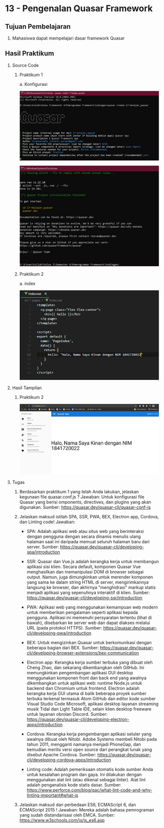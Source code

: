# 13 - Pengenalan Quasar Framework

## Tujuan Pembelajaran
1. Mahasiswa dapat mempelajari dasar framework Quasar

## Hasil Praktikum

1. Source Code

    1. Praktikum 1

        a. Konfigurasi

        ![SS-1-1-1](img/1/buat1.jpg)

        ![SS-1-1-2](img/1/buat2.jpg)

    2. Praktikum 2

        a. index

        ![SS-1-1-3](img/2/index.jpg)

2. Hasil Tampilan

    1. Praktikum 2

        ![SS-2-1](img/2/hasil2.jpg)

3. Tugas
    1. Berdasarkan praktikum 1 yang telah Anda lakukan, jelaskan kegunaan file quasar.conf.js ?
        Jawaban: Untuk konfigurasi file Quasar yang berisi omponents, directives, dan plugins yang akan digunakan.
        Sumber: https://quasar.dev/quasar-cli/quasar-conf-js

    2. Jelaskan maksud istilah SPA, SSR, PWA, BEX, Electron app, Cordova, dan Linting code!
        Jawaban:
        
         - SPA: Adalah aplikasi web atau situs web yang berinteraksi dengan pengguna dengan secara dinamis menulis ulang halaman saat ini daripada memuat seluruh halaman baru dari server.
            Sumber: https://quasar.dev/quasar-cli/developing-spa/introduction
        
         - SSR: Quasar dan Vue.js adalah kerangka kerja untuk membangun aplikasi sisi klien. Secara default, komponen Quasar Vue menghasilkan dan memanipulasi DOM di browser sebagai output. Namun, juga dimungkinkan untuk merender komponen yang sama ke dalam string HTML di server, mengirimkannya langsung ke browser, dan akhirnya "menghidrasi" markup statis menjadi aplikasi yang sepenuhnya interaktif di klien.
            Sumber: https://quasar.dev/quasar-cli/developing-ssr/introduction
        
         - PWA: Aplikasi web yang menggunakan kemampuan web modern untuk memberikan pengalaman seperti aplikasi kepada pengguna. Aplikasi ini memenuhi persyaratan tertentu (lihat di bawah), disebarkan ke server web dan dapat diakses melalui URL (pada protokol HTTPS).
            Sumber: https://quasar.dev/quasar-cli/developing-pwa/introduction
        
         - BEX: Untuk mengizinkan Quasar untuk berkomunikasi dengan beberapa bagian dari BEX.
            Sumber: https://quasar.dev/quasar-cli/developing-browser-extensions/bex-communication
        
         - Electron app: Kerangka kerja sumber terbuka yang dibuat oleh Cheng Zhao, dan sekarang dikembangkan oleh GitHub. Ini memungkinkan pengembangan aplikasi GUI desktop menggunakan komponen front dan back end yang awalnya dikembangkan untuk aplikasi web: runtime Node.js untuk backend dan Chromium untuk frontend. Electron adalah kerangka kerja GUI utama di balik beberapa proyek sumber terbuka terkenal termasuk Atom GitHub dan editor kode sumber Visual Studio Code Microsoft, aplikasi desktop layanan streaming musik Tidal dan Light Table IDE, selain klien desktop freeware untuk layanan obrolan Discord.
            Sumber: https://quasar.dev/quasar-cli/developing-electron-apps/introduction
         
         - Cordova: Kerangka kerja pengembangan aplikasi seluler yang awalnya dibuat oleh Nitobi. Adobe Systems membeli Nitobi pada tahun 2011, mengganti namanya menjadi PhoneGap, dan kemudian merilis versi open source dari perangkat lunak yang disebut Apache Cordova.
            Sumber: https://quasar.dev/quasar-cli/developing-cordova-apps/introduction
        
         - Linting code: Adalah pemeriksaan otomatis kode sumber Anda untuk kesalahan program dan gaya. Ini dilakukan dengan menggunakan alat lint (atau dikenal sebagai linter). Alat lint adalah penganalisis kode statis dasar.
            Sumber: https://www.perforce.com/blog/qac/what-lint-code-and-why-linting-important#what-is

    3. Jelaskan maksud dan perbedaan ES6, ECMAScript 6, dan ECMAScript 2015 !
        Jawaban: Mereka adalah bahasa pemrograman yang sudah distandarisasi oleh EMCA.
            Sumber: https://www.w3schools.com/js/js_es6.asp